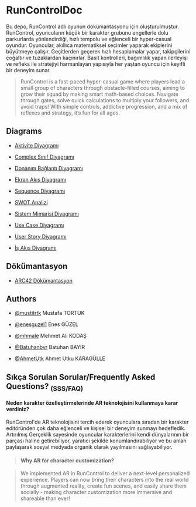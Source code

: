 # RunControlDoc 
Bu depo, RunControl adlı oyunun dokümantasyonu için oluşturulmuştur. RunControl, oyuncuların küçük bir karakter grubunu engellerle dolu parkurlarda yönlendirdiği, hızlı tempolu ve eğlenceli bir hyper-casual oyundur. Oyuncular, akıllıca matematiksel seçimler yaparak ekiplerini büyütmeye çalışır. Geçitlerden geçerek hızlı hesaplamalar yapar, takipçilerini çoğaltır ve tuzaklardan kaçınırlar. Basit kontrolleri, bağımlılık yapan ilerleyişi ve refleks ile stratejiyi harmanlayan yapısıyla her yaştan oyuncu için keyifli bir deneyim sunar.


> RunControl is a fast-paced hyper-casual game where players lead a small group of characters through obstacle-filled courses, aiming to grow their squad by making smart math-based choices. Navigate through gates, solve quick calculations to multiply your followers, and avoid traps! With simple controls, addictive progression, and a mix of reflexes and strategy, it’s fun for all ages.

## Diagrams

- [Aktivite Diyagramı](https://www.plantuml.com/plantuml/png/ZLMnRjj84EttAmQu8dPxLnn05ObaqJOWv7o870EkWh4ubWVSNHBBfG8cI9q_IAlIRTXSfMvN_tLOag999qei5GAuRz-yUJDyUbDODBPK4jwL-YpJrcJompIrl65BSwvmRL3nXvi_XR1i9GrWS5ML6gQfh_TRE41zBOgKTOu65TpXAbsRhDJ9MIOp0t_4SJoRdmqGk6egLV1P0CoUmy__3jzmafc4JFVqh-OZ0CupRVz1HJ0rZ59y4Q9fHeYeKJR3_LQYzRLCV3qHEhC4XjSFDeBtrRgKg13GFVfQ-jh0Xe1b2WK-Q8BAxL99ceqGV0yd_hjCU-X-2yhNhq_1Ff26atX3zbG0HB7VicK5IzfmHGLhXjk6PY985WGdbrZvsfmAqWdV2n5DDS9RqcvNkHrSkFyAIsOYXA6Sq0R6HIabQb-lV0qNR7Y_3QGpQZW1140Gzw_4wXN138ksqv-g0-XfmoTgHS8D6PPa0kqbVlAraJWvGAwC3UE4ArdkjxOq_S423QQMJBW8onm_QeXjVxfCCmDBBYofGBlqzVs8j_lv-C2IuAJJCQSDAeWJhZ83gdnz2bmCnRU2gbAlok14mesz_lj-srenecvjcMTfgHN2LAvzBL4VTwQZlqH3ALbOPAgqPHY8JiWyiNTZw_7d_8bJkAG2yx1A4esljQ_X5lEdIv7xYYOFIwCG5krxutOjPYGtrckI43nnZ_sDus8FCu05LdU-_i6AbZHiM8zqtsJYTg3SxYXjPt97EXcTt1d2TF2ajUE8EQ7u1Rb7jarBP5EMjD-oEjxHMxIaq79Qa7nojNfkA41qZIddxf5X6OwBrlKBjzChaaCFVgBfEiibQhnZoUR5ojotnEt2rDhK66a9srw-i7YtwzUeKBra8JjyYB6mMyLu8kDv3AT1EcdUhaFrK7imrbyKZMv9Sq8QvgG9ujI4z6dTxTAfgp3Ai_xsGUclRWvjYPQPDfXo5vaLzI6a9uFCwhDYX8ORD5qhmwm8qfhLhz18DA_mjy4OTT0sYmktqyCuVc9qNttT_DUzX3FuNS82S-oIiR1PBWxzZ_iQndnV96ozmkHPVwAX4Mz89wMI_mC0 "RunControl_AktiviteDiyagrami_V2")


- [Complex Sınıf Diyagramı](https://www.plantuml.com/plantuml/png/ZLTBZziu4hxhLnJIX_LCna7sSTd0snYrhKuBViAo0_Gi5WRRBhjhHP46HNgXJdAUVp4vvjgvx6blxVol1KczxCuyRC0Iguhr-AgABF-OQwQqoJZCZUXBePNagvcIMymBAP0d96Wxe8Bj5CieqAGvjaHXAKWNa1o_YEENBLI2noz1aASazaon3Du707tEyloAhTETaaPi-f9B1HVNVxVVcYtL1bN9-glx102XKl8_9V5lxXC0JAJ6vzgkhw_x_OhRLdPz7OQlNmSVW-1F5nSNyFHpD3m-pWVH49BZOxA8ngDe3XSN5y7Q-W7JmeXRAL3JcdA2NYyXiUEefRYyTD6yppNJjFu8Byz4fqfW6e2d3umocO4n7jP6kuNbaD0bAS435HYB3QOvMTP1qWOITY_mrgGSExbM97QGMqgueUzg6QlT38pQ6DMvavB3nhqx0JoWqD3O7-2ESktqksH5ZkzjBrZ6Cix4nhAxNVlZz5-nd3FT-Qucn1mLnmmB6h9YWvRrCIZHygfQ85Y4NdhgErIKqp__1GkJUGf7rR1FW6WGy0eT11OjSWWrqS-Kp75Z578lEUKcrqPr_2eic29W1LFDZhQPWXQOqGD77vuBsdDcJEMe86yjMb6cKlrcJRZ4BkIUiypALfH8t9eqnxHDy-xqcTepqKITIXLL8UyD4utxNf8IsfBYhDCmsifDdPagghKKkOQoYAB9wdOvJABXAXbEvwjm4juimdaC_u0NMEGlwjwOtYud_MNL5yV7ixPOcw7lV0EztbWAUONtx43Ig0g68LCirQXi7hXDHVbYUGl5HBwLAeCHRNmXB5XA-pNTi8DvC72oikmjbqp33LEOehwXXwPFIbgaE-zmhQNw2nIoXTcrL1cpPzYos1dEElLwGNi2JViMYdd1NE8wiNi8TaUS561Ui0RD4UMwL_ft2IpLj2rNlgIxTQeeprY5KhjHAcIWrmllSgtOMbVd2IlN7qkNMWrOHPip5VAEnoEZLBVhUyfReg4W7-cq44nNXuX6JId7WjPKntJXHBLKmCeNIwpSZDqXbxjjYe3QooOebqZezQfTLHbuHnEMaiXOmiJ92UU8PGBfbkszz_A0Ij46uHI2sbG9zpUCsPQf4poJ3sIVfZReDaQwqvJVFMvm-pj6wtQ0IPHCeb4qF-c6IEoGstDWhMYlsHt7wTs_iKxfIyTtnRQWlJlozeeqmbkfZD2juevqIWFSeN88XMP3iizfxqefOmcsaBEYPJtNnLI6KgFq5jUalGjZfZ5Zcj8uvvWHk4U5rrjKc79AME7qpvZIjEQO5Bd63A8jflhalbcRmbW5dRDZGBgbSu24HhLbQuJJHdhVPCArsQzhA1FTtjphdIYhu6tJsYZRq1oQtmZAdyxCnKP_s2TN1-zSzc_3MJoofwOj0nGcQzsppgrnD5a6uAfc5VVZ062md0-My-LeKDEluiN2SfBeNNmRhHRXE1oFmiaWjiQSqgPqhCvm4g-ce-Ku0BY9VreDbibolknRTOjm6C_wyIg9HzPOjVqyxLR9OZeRXUFGZbhnC9pxjt0-SozNqz4ughS_GzRkzvV6VB68vpwkolPqi1nPNzv6_RWVhtwAvpSrQCV7qV7nwo_3usCrNvsDIo_-_0A-xtRTytoC-4tPayluNBBRlMpdvGsaXdCcZbzK43mRLXgrhrvzNtdXnvRdmbQpx_it8Bdv-aaRPTItvNmV_hxSIR6VY0TdDTb6mD-VloRmsiLIdfVdKjPeV6PLswLwBldX4auk-I1eBh4FtMxfnYcjCbjJswYXJecZ81K47g0gMIspRu2-VhANJ2DnNj8dEVMwdRFdXt5m4kSV47drwiCPEa4Wf4QB4CZj-Ly3szE54NR-DXbazcB3d0H1yVHVAwH-2C3Fxx33fyy-BijFo_zFQ6_FWvrzCrGfFX3SipixQt_zb27axFZ9vWN51gmNfI-ATlVQUlEiPm0cc0k4Upj0sREknCcc8W0ueAACKpdYGl7qlzHEzTu1xSVY33tycRlr2xP_Rf_ZLbTWD7cpXm2f3PNRyGUuzpSyREcX72Ay8LiWJvzha38B23rzHaLjKp-Ys9YC_ny0 "RunControl_ProfesyonelSinifDiyagrami")

- [Donanım Bağlantı Diyagramı](https://www.plantuml.com/plantuml/png/RPLBQoD74CVl_IcAoSKM61jCV30Xh6mzl0XdXQLDC2oOqan9RgOVeXzoni5V8rSTSrrTzkIRnjyhTC_3ihJe8dNzklfVrVykVR8EZVDIm9rNrreveyL3JojKvKPUORaMg5ovwV425mPbkM6EEq4xD3GqlEEmmpERSxL4WnB-OG0PpT4BDz3A_O6Ie6iu2WQ0nkYdQosqWL_EpixFBox2OkgqkS8qNnZjLLQ71x-63mD8jLngHSeT8FsBmVbW48v3XpEqT9XaqB_eXpCCfGxLGlm4EGiVzi9Or059f_Eby2hrdKu2QC5RCk-X--qFHOwdl8vY9hbYh4tVR8VoktKaKsuRCXMSb8lTQIiAz5V5NG5VYuKNAD6Mc-RSk1xmlGr3RZ8E4nxoDycvMdftY0xuCy_XLZjjcdAMZuNbgJrak-KQskfQrOhSapOv0tXXkssClI130luammMPcXSwHH6kur3vM611PcneRYibuTi-DC8YeumBoT_M41efq4JQuefibF6or-w9LpxrC4M3Sz6spv9PaQdCMBiZm45j-ALQC9ljtqXt_1c6wEW9Y-QMb_omdX6NWkVGq-NQnBkhKEyUzybmA4n8vKOh_eosqCfN8WkL_hIc6pGy3NlCYjltxjBVZen2SUYYxRyPITfpnH8BISeTrATGy6SO2tHpRMJZ35Ge2bTvumD_Hxb02TrotJODCniqi_0uuEJazyg0S0b9J-TUIJmT2LmLT7ghlQLlAdfMaE49gyYmfxPYs7M3Xd9oqKoM9wm91QosO4pkZPSmtBwgb8GWILLALhsLc3EOAg2nvz5DBjc9Hnk5U7oa8Lvk4bRj2l6A3F7SIqnOnN-8t6zVyt1smbWZxRS019DSGdBNdqnF_wBPHASvkM_gQBXzNP4I76wcq_7aE64131koMIkq_Fws5YIhSh8PxEIRQBFmCD7AR_yJQ89S5gVEVexwySgF3MajKtKvkAgl72rCj65uNQn5FfGv9CDdN6JSyA0hOQosqwwusdPV51P1M6kXNIPCGdJSEfv3DoytR-k8PdjjhLtMs_vGY-shtRw6_cf7OFZYqO6UjqEk6O4ZB1JciIUNdGu3E87QVU6eVcvGnSLTAyBH-FeuhWvHqX8pE1ffPRMe5hkv3PxIafmXEBhLCowE6QaCWfHQaA1vr1CdnuUH0lUuB3VsNS-06ugZvuvGE2u9UbSnCCMPq9UGUo5GyPG_hAenodUZbbQye0VUzcyVM0WzG_5WSsq4cdsTC-sSba5fSyDHRtNzz3vS6h7LFr4tirL_j0x3gBip5KwWkrp2n6b3fs6QLr_XStTS5OifpRJEOT8RxMZvH2hpKlmF "RunControl_DonanımBağlantıDiyagramı")

- [Ekran Akış Diyagramı](https://www.plantuml.com/plantuml/png/VPCnRzim48Lt_ef3EZGT3AG5KgCUWjX9dALkWcWAKA2uM5U747aqZfGBfUXlyTZPIwPiblzNGScofJWej0ZazuwFxqddFg24t1guo_d2SH1dVbnbWZpCjB_K1Su4hLP11qCj1Ye6XbcvsYoXuSgLKZxJF4T12xyLG4e_CJTXx3XyGqim58r60Gn5tAyBPvp0kvEJqzD-Nm6CS9hDnEMSRdV6b_5H07Sq3SWpGmV8rScuFnvs42SfoMvs_yldaGA83XBzHF3na_gZb3Gq72LpW_uHagaGyNS-Jl2HQG3ryeSZG0--Uc-BXemm8Lw_x0KJr3mXpck9HSsMEE-82XI3KWjzfRrryto-FOH2q3pp7M-qq0L1Gkk_sjQPbwlzaLzfGIOXGzDGpp1nmLSBxJ4tHSvGQRpUgw_Hqgt1efREqDBSO76W6-aGTDTgPDs2v0sh8zmiKIgJxRlbqodvpjNkYNLA39V4r8M5WdHiJB1SuXE-6ldevagzttw8ivZGPcb8jAhRWbxlRDS23E0cE8j1PmqAnod5owiT4mLD2J20fgs7F3ZEkrWhPnX03F5DB7g4-6LK_Xj4jTKHQwA70MnJz5NX6dfd43jGQeSqV8m_ccI430MpG0BhPvEkNxhiDldzw80MhK5Euy-wcnJHAdSOGDDCIaogNdpRPR457t2pD1ZAbIbNebHpv65GYMF1J8Elz1smrLJrUnG4wVgPbTeryegw9j5DebNE_zbNvyHfRiq_ "RunControl_EkranAkisDiyagrami")

- [Sequence Diyagramı](https://www.plantuml.com/plantuml/png/VLHDR-Cs4BtpLmpIIsiWQB0fKi0eWdMKn6l4sXZnUe7j1ugnDT4IeaXtIBbLYZtlF-WrnxtMbvvoi_E_2bAABTbkPS0IPzwRDpCSyhLroAx85TmLEZBQiL6_ZkctWlICBYMcZBbmqYbg0634vfviQJGf6A-NZ0fpX4jP1lnwAOJDf9uZOmv_2e0HifCpEKVjBd2MfMmAdKH66OQlhh_tlnsGuOIu1fo6Hm3qPixm7l_gxFhq-dhZRZ9FJavFpywyYzdyNXk_2uy06Cfx6afD-nc5Hm2yDUwmDuh49o7G2yBHRLdeMN44Q66ai2GMysqbS3GPG8mQK-80cGpQxZxcrFJtuxP_eEU56vVMKHxyOTs6LAhrtgWwpYZQ0NqihPpPAvrAJHMYihHXGrgGQkOptCbdF3DCZNp2kWtf9Sq0lSGAWOKpkiYdn73qm_JyfvEJNuw4g1A7u_EggYvScgpGENvxet1H4lGb9z9AtsYvG4TryU7ViqPH5zuWKqOEBgHAfPNmzNlos_Bgcorh50anYWAXAddB6XjE2uKDRDsK-Wt7jKoVLb-8bOIHUP1-yaL2UwHQPHXtuSQN2_tLavwHKfHJiunXB8Rn9lILJabvWj--rLCpy30M0fMh8HzCPb400EnKyu7qDZ6ObA4aZzlBC91tIhlLM0R7WOgykQ7OZxjmWS-FoEkbMYzVsjZMwiTXtOyz8un75sAoU4ymAb2lbt2LAMfpgYdofl0LSlDYxynSOHvukobkAGrZFnQaBDKDUu-yatnbNtr6dg-NpuyvslNoVxAl1imYDvjQkIQ3BaIeTxQu5Meo2El9O5FEeLRNg8gg7FGqmWqoPeuOLd-fPFLKsghGjhg_EMuNn72LiM_h1h8R-YM9StyMkt17cUzfV_MFTSGobx3-sphQf_kJ-sBi9TN0UE4wm3lCCLUeauPqewuc-r0B3hU1T79eJtNoShXy0fjH_u_pDHc8Md4ptssbrk6DcglgXcdULzQPkH3QE0AMwKS7vdvxyZgTQ_aWCuYDCrnqEZ_hOxYJgKoc9YbVNK9MAENtXhqZCaf9Aus671tBFy3CdSpb0m4bKkNo-R6IKNGVLEgpq-cCCyCmblxEbPL6PFAfWTKNvBaFxqq_OeuQfaONjl3heKo8mU5K6Li0QKSfe-zQKQaOFpfX8DuWovc4CV52MaNSzVI9bgxqVh_e9R6P-ey16pqs1Sz8YDUaao9N_m80 "RunControl_SequenceDiagram")
  
- [SWOT Analizi](https://www.plantuml.com/plantuml/png/RPJDRjj64CVlV8g14Y2D0WUsv0H9q0QXPIbs_Q508Ygu7mZ6vaWUx78fx2uRo7NFUOESWkgOQtZneT2Dr8lqIOfTKYw5L3v9E__vUtxpySPOr3PB98morKkLrQbyFvuCe_UXGhamR0BBLbBZ6Tmpk6U-uI0mWjKSDIRmHm0GqnGpQGUfikUO48IQKGO0vXhZz0Eh6KnH6We03l1Ap7IQgRYNobJ3Wy5BznS0X5gd7-eVk_uJ_1a4cguigfaaQBNRRulFnSVJuZDS59_EJ_kZTXk-6rjDQcQlpUCMFEYzw3_llVJ_qXNgs6d6U-tsh-e03Ll01E4IosMP9xBCPPaBME0S5QIBJ4520XMNIsu16XZlDPDqN98pj9IWPM58Gd5NBacIbWHKBjdo5SEYk5ELkDCKTvtui5YjbyLAW65ZAO4PQHA65IUIT6tPRQhsdUgep6zacNitJIhnPffDBTZ_1j7FuSNneCbdGYWK6KCUq63GEppiR06QU43ZCbTbhfsNXr5yeVMIhMHvJsJI93BnHCglnHVIBA1OQRASi685beH6dsc1yp8tPLx9cqmctGge5WYNB5cnzaRWc8Y6PnF9n2CvInLPla6pI1K8dzzAr1kNRv4CZaVZC3eDFOxXV9vgcocsN14vE3Zi3mwsY0mzaRxlQW9fZE8Uonnld1LS5gj5iKgeRiImYMReqGn59Y4kxXJv1gkOu7VMAAiK4XEib4qgmueAAwxSIAJLj32aCbilRQOtiYQNeUToGPeac7cgJAfb9W2LnFKomV_W3B-54_MF3iklKJqiqRKcjFMa35xszhUuH9xBY0HUaYs-C5mlvgHthj1acxgyJTIa4NLgaSG44fIy8Ek1i0BKDi7DV4HD4f4dyKwYdQOw0PIpLBDD46AtREkbcn5nlpXHaqRaQPoaymLM53KRKSVv-X_1E1g5KV_7yki978JbNwVXUNHy6ew2yHxi_7BDSKpgjvtNCEp2AsYT-RCWO4QArqj9Dg5MCEviH-wvoCt4r4FI2YR_cs_JNecw5KpsjqFsNSZulecj8DhECVPE0zHk9br_RPdhCh_oD-A6f6JH2WALMWBDisiBwRGwPUtsYMRhLlMpiSLAoM8bNhNR0S0ETC6eHp5jhWnBSZkf9Gl__7pt2SGeMDH0ZTjsmm6f69nJxITfwksYokwTem0_aRjM6wEtjJ4yszrziZq-4fL9KFcmthlZL_1mzsbdT-VXxjCNpnfEacRkosLgRPe4jzy_w7S7dS7XQsYtm_FmA0f7K7myFWb7nsVLnjy6j_3Ffx_X_dZ34nYwAdw02rSg2pV9qs9ru-x99dhJIaF25dUwM2qa0Q-NbvwA6poObhasQClyNbGFUJftbx0wK1c8chex1371hQkbAY88tf2AiqJ-2m00 "RunControl_SWOT_Analysis")
  
- [Sistem Mimarisi Diyagramı](https://www.plantuml.com/plantuml/png/VLPDRnit4BtpLmoKGu4510H8auEH6f4jonOSMO9b5tMAm1XhnnAxN58OSjrAHS_v1paLrT7NwkAJRYlzhvPShQmlMxgHZpEFR-ODzvDro2vB5Lnc-jXenqRTTaVMKNfRuzv0EkgvZEcsFNGobMEAXPDEqHeSkjB3eILJP6abr2Ns6TFvL0YRI3r4nXIqYSdI47vykxR8g1E_-7vzqGumDhzBtOTxL9RMTbAZJM_09gMThPv2Qnj6ksEZ3CERT-4dn11x2VO9Ab6KVwD4Sap9ah0YZg8Al6cyzt_uKm00_DeUPVecVzBaP4zQ-HK-VknAtLVaZ3uyB31TUf0ZkibdYQAHx0LGBOwPhCKxHRR4NP3LT8OFsJZpaFRTRzHp7MEKrFtdM7OhNQFLhXyUYhyso7jQqA84jPnFPE1zyg7nhj4eUPzAZcLniH2bgOUPAmfPfZetYqdMoywBiddGyG0PUuvuMKf5N8AlC973_54koQNoQrWlDazqdrIPh5XgeQCKdKnQnXaEz-tsM0wTLwIuUHdwR3uTjqmixsM2Bd_YVBOUkzPSrsCfqdpAcF_DOJKGDsmo9pMLCM-CEifKYdxp0XzQP0Ux6hB3zBduAnKR9nzA5Jl8ISRhcJh7fsMEXXolNw_UlkgMMoVtbBYjElxS-EMKSJWeCLymHLtFdtG_dzby5XGQO1matoHQOnpbi_6IQi7JitpckKHiPRm-lMwMsKw9yqTAGb8rdrutopgHpcURfJkIAfOilIO-oXNzuRn-7JOxpBh43zAkdFFMgxVYf579SUXWoNI7TbMSeqnbxXn7ywaBaYeSDV2kt6tMEjltqDADEXdt1cZNh799YS9qhSS3hXRRWkOFyDE-7npLvlzyhbrSDJ_NBlT3XDYrVRLwk6sg0wW46zOppjAiyjAXhMOzW4enB-085nE5xiM3-uhgSoeSAUINy-rCerLAt-LGx5J4PXd2qPs01r2P_wk85QK4A-jNXDYI8fpUcYTYPy04r9v18ZO7I87R7Y1YTwIy42_SrryBpiZYK655x9in-qcB7Sy7s8RN3w1oR9IICJ7KHiWAUJwjY4rGEBPvh__FvT-GX_FfOf8YN94TIXVKt5VgeWSA4xs2s7J1Ay1znRrkmebBfAB59FWzaDasu2iovz_7fE0S6HFdkuGhB_lkedtrYkEqSGGi-mC7vdxpgHHHr26-DvoYjh3yy40xCZgB8b65_BlkKKmQHg6pTIeN4z0-W28MLQXBZQbCOE33GP-qN4mKkPH45ThEX9Q2lhT6d3_fVBQOvBDKa8x1azgXjbvb4KL-xCE9TjJdDKv76Li7SU4SAqKLEiYeI458NkHUVa91_hXg2eMydLdHVP5uwoMCeh8cKCS7HkqZX5Oi6A2L3c8_co35HEg2HiFBw7d2gAoag4BeKqWmVvnFTOhR5EwCSoOD97Pi6KMblaktXKi42iit1yRBHmTiS6LCyudq3USpVp6iiWHiWWhjV2ggS8dMzKaHnAGJHIdaCovuFhFwH3hEKlKV "RunControl_System_Architecture_Optimized")
  
- [Use Case Diyagramı](https://www.plantuml.com/plantuml/png/TLPDR-D64htpLnGq229xCO8-B6TiU8HG4kLnzBaabOKN0OAMM9OxR3QLPdCcT2P0RWbos3qiO63t405xcTj2l0pse1lfFv8_iFiJ5iqFMPx9-cJsUyMkUbMlgCy3IOGCFGPco7i-by9dNyy3x940lvwk9VNe7JgQf9BX0GNc0OBYG9-IbI1U6cjQu5A-9e9uuFdSNzuAtqEu8Ip00oWCSAdYljS00BfawQw47tAdvpDVmBF1Yy7PGCynNpWeYlEJitQz_LbsFl2vd10FGHUKiFsHHUyG6YUFpp9Y20kVETcHBeJ_fdXPwwIbdzIr7mxI8alfY_-NLBVRDmRTZvDgDivE1wtzZSLfNM-UdBO-oAkj_Q1fdyBBx0_qePtScoF3B0wq_FeP8n4A805K_hlvoxzWUZsVzEPG7ViBoeug1KjtPi9_JPqzysy_WsaCH_eOzFJNAwZEEPKHw4wm3r4L8NSo_c__-Fj__lrNwCv7SnkiT6lPnXYgwke1MJnUmWcB95q6vHs_W3xHH-dMJhT3g0wem0K9yAXoK5Noap5CjsRV66QPmzWOwfDqEnmPPhejAnMub8Il64B5DiR6AADMuDbWC6WPzQ83rMaKyX2wv673Y3nIESnxZHooy3MD46pY4O-H0clccC5No1o48OaMMCRbhQZQnANhv1q5YqHf7AGnJsFGXKnZKH3psQc-IkEx0aZZPHh3C6ICy8BKrZBMlDU0MWUgNnB1qjXbHAGnN2Sxb-4HdCF51ULB5ZhOwNp5BvxfZYCm2CY2OT0fufjPV7Bl93i6hp0WQrNDHw7MKj2rL97JnJUubFluLXP_ZPmwoA6F7E4oUHz85FbRy3k9t2dlxn76EazcCDsE37DaZ8ro27wtHtjM1PuPBmPjuwniaRePXaGGLw80FNbN27IQmyCqZiWDIh28J6CEEYlmtCJLosJ7MR9peL1WZx_8yHwz9NUC2D052T8OBEIkyBaoar5szgpinMTmKQl1bJxBAfU2hbOeyj8pCyn2iRmb0UMhKhspBABqXOfQCZyiv3BuKaHhYSvJnMnZgCQvrEl0la-6EYTT9_SJmqwtOoLSQz0Sz4lX-idkOQCgxo9Zc6ueN2Vl-NvS6_K30Q2VlESvdoSxq2CYzZFVA0pnYaW29bdx1r3XXnbbO2Sx5zKUvnJAXVueOQErd-Scr6gT0-ChKKWeVOye9J9XUe84jpdyL9hnD2lspxfrFPtyZYgNnYZTcZ2UzjK_cTsDhc6KakGpm98TcEWoua6wlLD6obCiV3cFLY4Z7e5qczluwLmrsZbDN_WS6NKFaDDzZITPsmysg2gIetpZ2pSlyKz4ehZ9t5B4j9yCrsl2g4CazNdEDt69T2q_ybQwVVXrcBcdbAFOxi-VTxBjSGwLQSJ9fn61BWc8-8fVDEfrBu28y3IMdShJW1CLS8d9E_Kb5ihowW751xH6njllkY6vKsyJ5KqhPptddIdQeQSSL1byOKqddOhsE0J5MvkA_YKA2hQ_PbcoNRhwOuWYwXn-0YPJUwJlA-Q-H93-6loR_Vu-FhRHvQezRXe_R8wFpxFZXkhAuvAiZNpYw474bzMZ36_MO881nrVaTNWNrf9xdYzR3mj2gwQsVXfBYmOIFLehFXu5REhZSxXeDElZBjoYWpUQqa8bgELf2hgwbKMYzIBJpA1kOK_gqJBPvyKd8OsPHoB2WGG1ghPGMFWF6y9aGRFnEnaAX6z3mjGtcMJ-BS0P4PAwQkvLeChvZc666GyRwfx39o_gu1ONUGVvVhIGz95zhS-kbFhp9zgJ06nBKynSy-iqJZVADIzVQh_z-4_8VoaqwyqcZ6mhEvhW6xZYwr225IaXiyF3ra2ZrZZxGnvkpg3Hh3MoX_xKVeF8OIRyx7dgK0vNF5YZ-a5naBuI66erbTbZAJF374pDiJwnO6pOveU_6XYkr0iMlfI-fxszA5Pg1uwF3o8latlBDinB8uizFeQtMIQNLD273LpYaheU1bGDGkQq72u72Qna9tAu6K3WfvlGBIY3cNKEftMeUfJ3IVkeE4v-Ijwx7Z8Kvt3nIRtM0b-68lGAM9-OC1MgUpbSRyDRfKDUZAPzZjm9FVO_ "RunControl_UseCase_Optimized")
  
- [User Story Diyagramı](https://www.plantuml.com/plantuml/png/RLR1RkD63BtFLn3kpO1tuzXEOg5OR7RJU8iWJR1s3baOM70jnfbgXkEEHkdQJS_vWvuA-9XhTSafDod_LOmaExQyHv5y98Ty9FK-TcXTeXLyJlYZOMUD-deLa_qwTCPAYeMJJj665hmMl7OE9nAd5dMU2g7ene4pOENqra4eBKsSD2pYIF8CBMgOuIJ2AGtTN15uDV9KqOO1JfonfHh_fDZeJMKIqmHZ-e2JQ6fDmk57euo5dqwFJlkdnpymD3OaMnbr-xsztg4GHGIuL3Wd2nX3usAUy2HfY7KwfGY6CdQa5LdPWBy40ApSGkDgs0xW5vwIKX8kqKQ93H7EpCkouLrU3Tjr-_q0pj6HHYSZ653sw2jg9OV4nMU5sw_ZEW6CC9Apx5724ETv6kSfvoaSMvUdja9rwgXkbHqCR39JQFEKGsGum-mnJxb2TUkeNW3PFmjIS8OM8qTMaONZTMwzklt1HcwdncgCvuOJJk0wUs9o5UoW3ZiCu5EUBgedvEaaJuiKOMHc2YlKOHrrj4hkcXmnHRvwS9OeXQlt7DKX_G26T2Vd19yef9kYtX96g56lu_Ht6hiNm21xijapPyywUowZAdfPEhcgTtjF_2r4HQ5MwvqNGG2DLTqap2fEZ7cUFR4Y3gMLjh6DsVUO4vClRGAt5EDCeKQ5Tinpz3oEO4hP8zLX7GzRKyWJg3IZQCnkrOy85yYU8TlOhiUMr9YkgP6dOyQN9TQDUzxucjXxMnDYp95KHUIQzO6tNlCXb0kff9OinnnIlfH5_NPASEX11HkmneOnEq-7UL47l4Ds-3l4c2_LJfv7tab9ZlahESQCaPCtGE5EgdqFgAXnkwO6ZJbH-BBShLfxRxExCDsW1sVFlY8lInclMU9VAJmbtgnAJjyTSHWBt_CtgnvAdgWa92_jbD8YpgjjjvGURTlsIkd1jhJ_wZUacNS0XiNcJXjHnCNkiHJ5agNVR3kBRJHe1t1fJKnXzcn9LSiDidyjEQbbCG2ZGRkEsW_WH39g6S4NOrKImV4ShUTpXTYl8pONMxalfAvMxYfAfuxf1Zxzx94Y-88QMUKfV5eD3fmRPsnIORjrR2-0S_DDAhWaU-EN5STmCVDlMfHxgmBs_6XNpHiD_5XR-YEHbjRT6mswsz9EAUriImzAwVwsjFBRsvGADewgesbkYYlGRFxeMWJDfcYLQrBZs-mXJoEq6aKBiWUqCurlFsHFIfDemMUCtPGKGKWSgUAC2U8GVAWgu3VZdD4-edzrixbP3OMs3FORnKnmYtV9mWSLBJYv60tXHYva95emkBo2Npbso1F9KvySVNU99HWwIwYzx3Mgegd_S6PMFbRS_roTxdVGR6xyNOn8aweMh_J3t6p2lRZt4zBg1f0zK2HjI14OVwSrHSYoF0YbLQzr543-d_8BInF4wqDUwVijl-NFjgTM4zpxPCiiXNXF72PQ_Gy0 "RunControl_User_Stories")
  
- [İş Akış Diyagramı](https://www.plantuml.com/plantuml/png/XLLDRzj64BtlhnZ01zi2qg9eW0BK8P5jEJO49q7b5F2f68iZUS3z89PB6tJHS_v1hphwQbvwqesh_rNiYf8eMqufG20vmpTltdpinyAXTQMIy7kfJursriW_BvVpGURhvVoCAvnPLBuMZfsaZXDygKeDApVe-8aYOvsZHGL_2O2KfbXATswq-uoAO60PvUxxCJyI_F9U00oiDG-dHXeB1-_Z5LvE7D-pgqvmaisiANNQUfp_5dvT3sDJigtrrtXrh6UCokZqDKoy1C1dusYlzVHK_2r454g89EPzWikvHEThcVgwBxHn19PdTow1GPvBdg1ZetyQXs-EZi6HuqoIPYi4J-78FyiC1isJhsNKJ_dwmp6uEz9mDBmdTom0ag6VisC5LoOjTGatpIAJr0-Mhn8hibyjJOj3HnhkoR8aoz0yKTON90k2emkiV6sF1UcKfq8a0urmHRfPLCqYn6vPIvew0T3hHHiC9IdIBg0blPu0U0SX6foKpkWoFWygj19jl6---pgsG0W30L08IpbXm4n6fPIeVJtnDNnYoyivQuOJQlCG046CY3-cvebbogza04Z6TCyLjG8eWc5c0sf_n_f7gu5ckC17Nrk9AuVuDpKsYpS0oJa_SWPNnXaRT6rBsL-RBtLUEXXNXIDro33874zXsDe33k0CMQ_THsWnSsIZ_kCS7_J66I3vTWdjl4YoXxv-mIs8jg6sIYUsrrdphvurYw9PX9hiC8n_3tSi2OxQ4Gm4LL2EYwvkhmkGSX7qyS_B-Qe26y1L9SvCLcg5FuyatbS4KOaz1OdG5sWf8mSZeqeNTFJFaZQ9xxPW-ousuaxGjXONL60kKQ54wskumNmZOFCTRHuQJ26CLaesYptKXtf64ZhUnPwHUb4o6BgC9ItdhBY_CGUqC2iRh-OVcJOBKCtY3K200qjfqkl5UeomklLrhzVls6yjORPvtYTE97QD6UVD4yFW4QNR0dILswDYOFmfp8_hPlHMzbVeIA7hobxiYjvbCWui2r_hq47DGaz8Rbld3IxN9fUeyPObMnX8N-lKrtjtN1jjd1bRleOFEt1AMLn6yANIso5z8t2x2gvHePBuFr4FPfP89xrU-rMOij1-nMxnkgNRXYMTnXdSZcI8twd_cu6J6zASaeOpqYzMsRw-IDQqTbqteesmIjTZjwKdLc2nbLVR-eSBTkqJZu1swSGJujKIkIOxuRjspsvFf2s6h-5RDIjN2sxDONDA_915K2yabA_hN3YJYtLQgrDblVcwd2AwmZG87evfamlnaNHQAlaV "RunControl_IşAkışDiyagramı")


## Dökümantasyon 

- [ARC42 Dökümantasyon](https://runcontrol.github.io/RunControlArc42/#section-runtime-view)

## Authors

- [@mustitrtk](https://github.com/mustitrtk)  Mustafa TORTUK 
  
- [@enesguzel1](https://github.com/enesguzel1) Enes GÜZEL 

- [@mhmale](https://github.com/mhmale)  Mehmet Ali KODAŞ

- [@Batuhanbyr](https://github.com/Batuhanbyr)  Batuhan BAYIR
  
- [@AhmetUtk](https://github.com/AhmetUtk) Ahmet Utku KARAGÜLLE


## Sıkça Sorulan Sorular/Frequently Asked Questions? <sub>(SSS/FAQ)</sub> 
#### Neden karakter özelleştirmelerinde AR teknolojisini kullanmaya karar verdiniz?

RunControl'de AR teknolojisini tercih ederek oyunculara sıradan bir karakter editöründen çok daha eğlenceli ve kişisel bir deneyim sunmayı hedefledik. Artırılmış Gerçeklik sayesinde oyuncular karakterlerini kendi dünyalarının bir parçası haline getirebiliyor, yaratıcı şekilde konumlandırabiliyor ve bu anları paylaşarak sosyal medyada organik olarak yayılmasını sağlayabiliyor.

> #### Why AR for character customization?

> We implemented AR in RunControl to deliver a next-level personalized experience. Players can now bring their characters into the real world through augmented reality, create fun scenes, and easily share them socially - making character customization more immersive and shareable than ever!

